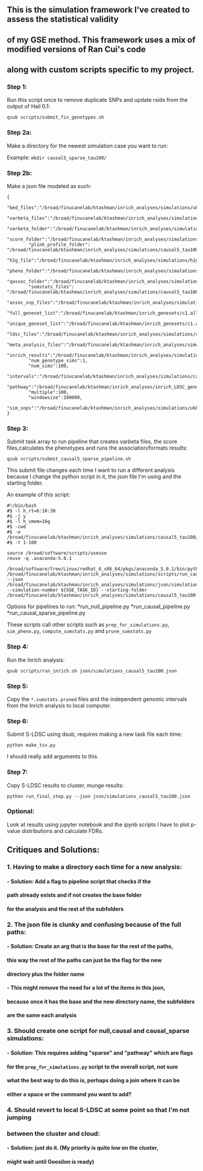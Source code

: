 ## This is the simulation framework I've created to assess the statistical validity
## of my GSE method. This framework uses a mix of modified versions of Ran Cui's code 
## along with custom scripts specific to my project.


### Step 1:

Run this script once to remove duplicate SNPs and update rsids from the output of Hail 0.1:

```qsub scripts/submit_fix_genotypes.sh```

### Step 2a:

Make a directory for the newest simulation case you want to run:

Example:
```mkdir causal5_sparse_tau100/```

### Step 2b:

Make a json file modeled as such:
```
{
        "bed_files":"/broad/finucanelab/ktashman/inrich_analyses/simulations/ukbb/UKB_null_50k_imputed_",
        "varbeta_files":"/broad/finucanelab/ktashman/inrich_analyses/simulations/causal5_tau100/varbeta_files_causal/UKB_null_50k_imputed_",
        "varbeta_folder":"/broad/finucanelab/ktashman/inrich_analyses/simulations/causal5_tau100/varbeta_files_causal/",
        "score_folder":"/broad/finucanelab/ktashman/inrich_analyses/simulations/causal5_tau100/score_files_causal/",
        "plink_profile_folder": "/broad/finucanelab/ktashman/inrich_analyses/simulations/causal5_tau100/plink_profile_files_causal/",
        "h2g_file":"/broad/finucanelab/ktashman/inrich_analyses/simulations/h2g_files/h2g",
        "pheno_folder":"/broad/finucanelab/ktashman/inrich_analyses/simulations/causal5_tau100/pheno_files_causal/",
        "qassoc_folder":"/broad/finucanelab/ktashman/inrich_analyses/simulations/causal5_tau100/qassoc_files_causal/",
        "sumstats_files": "/broad/finucanelab/ktashman/inrich_analyses/simulations/causal5_tau100/sumstats_files_causal/",
        "assoc_snp_files":"/broad/finucanelab/ktashman/inrich_analyses/simulations/causal5_tau100/assoc_snp_files_causal/",
        "full_geneset_list":"/broad/finucanelab/ktashman/inrich_genesets/c1.all.v3.0.entrez.msig.set",
        "unique_geneset_list":"/broad/finucanelab/ktashman/inrich_genesets/c1.all.v3.unique",
        "ldsc_files":"/broad/finucanelab/ktashman/inrich_analyses/simulations/causal5_tau100/ldsc_simulations_exclude_causal/",
        "meta_analysis_files":"/broad/finucanelab/ktashman/inrich_analyses/simulations/causal5_tau100/meta_analysis_files_causal/",
        "inrich_results":"/broad/finucanelab/ktashman/inrich_analyses/simulations/causal5_tau100/inrich_simulations_causal/",
        "num_genotype_sims":1,
        "num_sims":100,
        "intervals":"/broad/finucanelab/ktashman/inrich_analyses/simulations/causal5_tau100/intervals_causal/",
        "pathway":"/broad/finucanelab/ktashman/inrich_analyses/inrich_LDSC_genesets/inrich.c1.all.v3.0.entrez.msig.ST_IL_13_PATHWAY.GeneSet",
        "multiple":100,
        "windowsize":100000,
        "sim_snps":"/broad/finucanelab/ktashman/inrich_analyses/simulations/ukbb/sim.snps"
}
```

### Step 3:

Submit task array to run pipeline that creates varbeta files, 
the score files,calculates the phenotypes and runs the association/formats results:

```qsub scripts/submit_causal5_sparse_pipeline.sh```

This submit file changes each time I want to run a different analysis 
because I change the python script in it, the json file I'm using and the starting folder.

An example of this script:

```
#!/bin/bash
#$ -l h_rt=6:10:30
#$ -j y
#$ -l h_vmem=16g
#$ -cwd
#$ -o /broad/finucanelab/ktashman/inrich_analyses/simulations/causal5_tau100/pipeline.log
#$ -t 1-100

source /broad/software/scripts/useuse
reuse -q .anaconda-5.0.1

/broad/software/free/Linux/redhat_6_x86_64/pkgs/anaconda_5.0.1/bin/python /broad/finucanelab/ktashman/inrich_analyses/simulations/scripts/run_causal_pipeline.py --json /broad/finucanelab/ktashman/inrich_analyses/simulations/json/simulations_causal5_tau100.json --simulation-number ${SGE_TASK_ID} --starting-folder /broad/finucanelab/ktashman/inrich_analyses/simulations/causal5_tau100
```

Options for pipelines to run:
*run_null_pipeline.py
*run_causal_pipeline.py
*run_causal_sparse_pipeline.py

These scripts call other scripts such as `prep_for_simulations.py`, `sim_pheno.py`, 
`compute_sumstats.py` and `prune_sumstats.py`

### Step 4: 

Run the Inrich analysis:

```qsub scripts/run_inrich.sh json/simulations_causal5_tau100.json```

### Step 5:

Copy the `*.sumstats.pruned` files and the independent genomic intervals 
from the Inrich analysis to local computer.

### Step 6:

Submit S-LDSC using dsub, requires making a new task file each time:

```python make_tsv.py```

I should really add arguments to this.

### Step 7:

Copy S-LDSC results to cluster, munge results:

```python run_final_step.py --json json/simulations_causal5_tau100.json```

### Optional:

Look at results using jupyter notebook and the ipynb scripts I have
to plot p-value distributions and calculate FDRs.

## **Critiques and Solutions**:

### 1. Having to make a directory each time for a new analysis:
  #### - **Solution**: Add a flag to pipeline script that checks if the 
  ####   path already exists and if not creates the base folder
  ####   for the analysis and the rest of the subfolders

### 2. The json file is clunky and confusing because of the full paths:
   #### - **Solution**: Create an arg that is the base for the rest of the paths,
   ####  this way the rest of the paths can just be the flag for the new 
   ####  directory plus the folder name
   ####  - This might remove the need for a lot of the items in this json,
   ####    because once it has the base and the new directory name, the subfolders
   ####    are the same each analysis

### 3. Should create one script for null,causal and causal_sparse simulations:
   #### - **Solution**: This requires adding "sparse" and "pathway" which are flags 
   ####  for the `prep_for_simulations.py` script to the overall script, not sure
   ####  what the best way to do this is, perhaps doing a join where it can be
   ####  either a space or the command you want to add?

### 4. Should revert to local S-LDSC at some point so that I'm not jumping
   ### between the cluster and cloud:
   #### - **Solution**: just do it. (My priority is quite low on the cluster,
   ####  might wait until Goosilon is ready)
